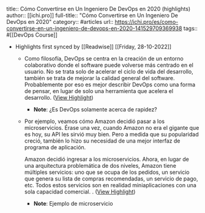 title:: Cómo Convertirse en Un Ingeniero De DevOps en 2020 (highlights)
author:: [[ichi.pro]]
full-title:: "Cómo Convertirse en Un Ingeniero De DevOps en 2020"
category:: #articles
url:: https://ichi.pro/es/como-convertirse-en-un-ingeniero-de-devops-en-2020-141529709369938
tags:: #[[DevOps Course]]

- Highlights first synced by [[Readwise]] [[Friday, 28-10-2022]]
	- Como filosofía, DevOps se centra en la creación de un entorno colaborativo donde el software puede volverse más centrado en el usuario. No se trata solo de acelerar el ciclo de vida del desarrollo, también se trata de mejorar la calidad general del software. Probablemente por eso es mejor describir DevOps como una forma de pensar, en lugar de solo una herramienta que acelera el desarrollo. ([View Highlight](https://instapaper.com/read/1436150383/17176571))
		- **Note**: ¿Es DevOps solamente acerca de rapidez?
	- Por ejemplo, veamos cómo Amazon decidió pasar a los microservicios. Érase una vez, cuando Amazon no era el gigante que es hoy, su API les sirvió muy bien. Pero a medida que su popularidad creció, también lo hizo su necesidad de una mejor interfaz de programa de aplicación.
	  
	  Amazon decidió ingresar a los microservicios. Ahora, en lugar de una arquitectura problemática de dos niveles, Amazon tiene múltiples servicios: uno que se ocupa de los pedidos, un servicio que genera su lista de compras recomendadas, un servicio de pago, etc. Todos estos servicios son en realidad miniaplicaciones con una sola capacidad comercial. . ([View Highlight](https://instapaper.com/read/1436150383/17176639))
		- **Note**: Ejemplo de microservicio